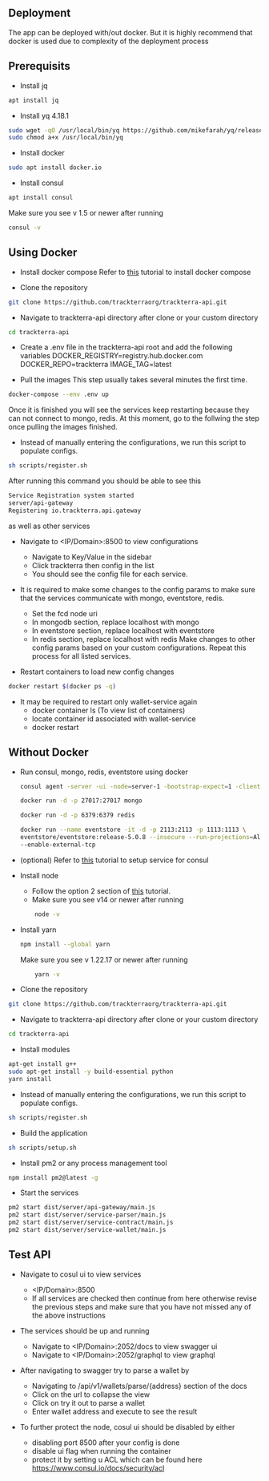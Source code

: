<h2>  
Deployment
</h2>
<p> 
  The app can be deployed with/out docker. But it is highly recommend that docker is used due to complexity of the deployment process
</p>  
<p align="center"></p> 

## Prerequisits
- Install jq
```bash
apt install jq
```

- Install yq 4.18.1
```bash
sudo wget -qO /usr/local/bin/yq https://github.com/mikefarah/yq/releases/download/v4.18.1/yq_linux_amd64
sudo chmod a+x /usr/local/bin/yq
```

- Install docker
```bash
sudo apt install docker.io
```

- Install consul
```bash
apt install consul
```
Make sure you see v 1.5 or newer after running 
```bash
consul -v
```
## Using Docker

- Install docker compose
Refer to [this](https://www.digitalocean.com/community/tutorials/how-to-install-and-use-docker-compose-on-ubuntu-20-04) tutorial to install docker compose 

- Clone the repository
```bash
git clone https://github.com/trackterraorg/trackterra-api.git
```

- Navigate to trackterra-api directory after clone or your custom directory
```bash
cd trackterra-api
```

- Create a .env file in the trackterra-api root and add the following variables
DOCKER_REGISTRY=registry.hub.docker.com
DOCKER_REPO=trackterra
IMAGE_TAG=latest

- Pull the images
This step usually takes several minutes the first time. 
```bash
docker-compose --env .env up
```
Once it is finished you will see the services keep restarting because they can not connect to mongo, redis. At this moment, go to the follwing the step once pulling the images finished.

- Instead of manually entering the configurations, we run this script to populate configs.
```bash
sh scripts/register.sh
```

After running this command you should be able to see this 
```bash
Service Registration system started
server/api-gateway
Registering io.trackterra.api.gateway
```

as well as other services

- Navigate to <IP/Domain>:8500 to view configurations
    - Navigate to Key/Value in the sidebar
    - Click trackterra then config in the list
    - You should see the config file for each service.

- It is required to make some changes to the config params to make sure that the services communicate with mongo, eventstore, redis.
    - Set the fcd node uri
    - In mongodb section, replace localhost with mongo
    - In eventstore section, replace localhost with eventstore
    - In redis section, replace localhost with redis
Make changes to other config params based on your custom configurations.
Repeat this process for all listed services.

- Restart containers to load new config changes
```bash
docker restart $(docker ps -q)
```

- It may be required to restart only wallet-service again
    - docker container ls (To view list of containers)
    - locate container id associated with wallet-service
    - docker restart <wallet-service-id>
## Without Docker

- Run consul, mongo, redis, eventstore using docker
    ```bash
    consul agent -server -ui -node=server-1 -bootstrap-expect=1 -client=0.0.0.0 -bind=67.205.178.222 -data-dir=/var/lib/consul

    docker run -d -p 27017:27017 mongo
    
    docker run -d -p 6379:6379 redis

    docker run --name eventstore -it -d -p 2113:2113 -p 1113:1113 \
    eventstore/eventstore:release-5.0.8 --insecure --run-projections=All \
    --enable-external-tcp
    ```

- (optional) Refer to [this](https://learn.hashicorp.com/tutorials/consul/deployment-guide#configure-systemd) tutorial to setup service for consul

- Install node
    - Follow the option 2 section of  [this](https://www.digitalocean.com/community/tutorials/how-to-install-node-js-on-ubuntu-20-04) tutorial.
    - Make sure you see v14 or newer after running 
    ```bash
        node -v
    ```

- Install yarn
    ```bash
    npm install --global yarn
    ```
    Make sure you see v 1.22.17 or newer after running 
    ```bash
        yarn -v
    ```

- Clone the repository
```bash
git clone https://github.com/trackterraorg/trackterra-api.git
```

- Navigate to trackterra-api directory after clone or your custom directory
```bash
cd trackterra-api
```

- Install modules 
```bash
apt-get install g++
sudo apt-get install -y build-essential python
yarn install
```

- Instead of manually entering the configurations, we run this script to populate configs.
```bash
sh scripts/register.sh
```

- Build the application
```bash
sh scripts/setup.sh
```

- Install pm2 or any process management tool
```bash
npm install pm2@latest -g
```

- Start the services
```bash
pm2 start dist/server/api-gateway/main.js
pm2 start dist/server/service-parser/main.js
pm2 start dist/server/service-contract/main.js
pm2 start dist/server/service-wallet/main.js
```

## Test API
- Navigate to cosul ui to view services
    - <IP/Domain>:8500
    - If all services are checked then continue from here otherwise revise the previous steps and make sure that you have not missed any of the above instructions

- The services should be up and running
    - Navigate to <IP/Domain>:2052/docs to view swagger ui
    - Navigate to <IP/Domain>:2052/graphql to view graphql

- After navigating to swagger try to parse a wallet by
    - Navigating to /api/v1/wallets/parse/{address} section of the docs
    - Click on the url to collapse the view
    - Click on try it out to parse a wallet
    - Enter wallet address and execute to see the result

- To further protect the node, cosul ui should be disabled by either
    - disabling port 8500 after your config is done
    - disable ui flag when running the container
    - protect it by setting u ACL which can be found here 
    https://www.consul.io/docs/security/acl

